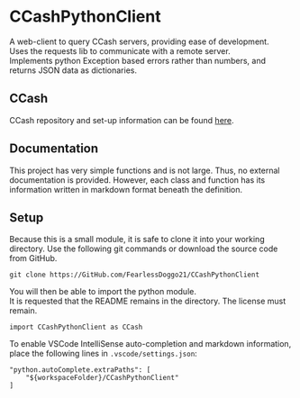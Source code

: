 # CCashPythonClient
A web-client to query CCash servers, providing ease of 
development. \
Uses the requests lib to communicate with a remote server. \
Implements python Exception based errors rather than numbers, and
returns JSON data as dictionaries.

## CCash
CCash repository and set-up information can be found
[here](https://GitHub.com/EntireTwix/CCash).

## Documentation
This project has very simple functions and is not large. Thus, no
external documentation is provided. However, each class and function
has its information written in markdown format beneath the
definition.

## Setup
Because this is a small module, it is safe to clone it into your
working directory. Use the following git commands or download
the source code from GitHub.

`git clone https://GitHub.com/FearlessDoggo21/CCashPythonClient`

You will then be able to import the python module. \
It is requested that the README remains in the directory. The license
must remain.

`import CCashPythonClient as CCash`

To enable VSCode IntelliSense auto-completion and markdown
information, place the following lines in `.vscode/settings.json`:

    "python.autoComplete.extraPaths": [
        "${workspaceFolder}/CCashPythonClient"
    ]
